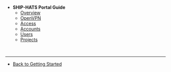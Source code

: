 - **SHIP-HATS Portal Guide**
  - [Overview](ship-hats-portal-overview)
  - [OpenVPN](set-up-open-vpn)
  - [Access](access-ship-hats-portal)
  - [Accounts](manage-account)
  - [Users](manage-users)
  - [Projects](manage-projects)
  
&nbsp;

---
  - [Back to Getting Started](https://docs.developer.tech.gov.sg/docs/ship-hats-getting-started-guide/#/)  